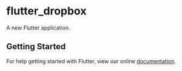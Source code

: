 # flutter_dropbox

A new Flutter application.

## Getting Started

For help getting started with Flutter, view our online
[documentation](https://flutter.io/).
